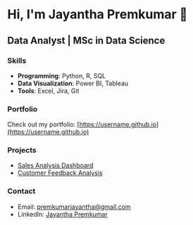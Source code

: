 # Hi, I'm Jayantha Premkumar 👋

## Data Analyst | MSc in Data Science

### Skills
- **Programming**: Python, R, SQL
- **Data Visualization**: Power BI, Tableau
- **Tools**: Excel, Jira, Git

### Portfolio
Check out my portfolio: [https://username.github.io](https://username.github.io)

### Projects
- [Sales Analysis Dashboard](https://github.com/username/sales-analysis)
- [Customer Feedback Analysis](https://github.com/username/customer-feedback)

### Contact
- Email: premkumarjayantha@gmail.com
- LinkedIn: [Jayantha Premkumar](https://www.linkedin.com/in/jayanthapremkumar)
